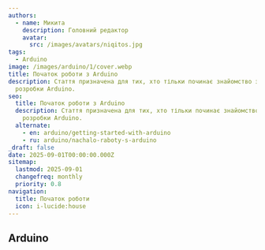 ```yaml
---
authors:
  - name: Микита
    description: Головний редактор
    avatar:
      src: /images/avatars/niqitos.jpg
tags:
  - Arduino
image: /images/arduino/1/cover.webp
title: Початок роботи з Arduino
description: Стаття призначена для тих, хто тільки починає знайомство з платою
  розробки Arduino.
seo:
  title: Початок роботи з Arduino
  description: Стаття призначена для тих, хто тільки починає знайомство з платою
    розробки Arduino.
  alternate:
    - en: arduino/getting-started-with-arduino
    - ru: arduino/nachalo-raboty-s-arduino
_draft: false
date: 2025-09-01T00:00:00.000Z
sitemap:
  lastmod: 2025-09-01
  changefreq: monthly
  priority: 0.8
navigation:
  title: Початок роботи
  icon: i-lucide:house
---
```


## Arduino
